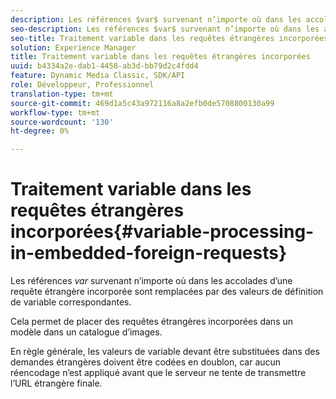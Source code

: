 ```yaml
---
description: Les références $var$ survenant n’importe où dans les accolades d’une requête étrangère incorporée sont remplacées par des valeurs de définition de variable correspondantes.
seo-description: Les références $var$ survenant n’importe où dans les accolades d’une requête étrangère incorporée sont remplacées par des valeurs de définition de variable correspondantes.
seo-title: Traitement variable dans les requêtes étrangères incorporées
solution: Experience Manager
title: Traitement variable dans les requêtes étrangères incorporées
uuid: b4334a2e-dab1-4458-ab3d-bb79d2c4fdd4
feature: Dynamic Media Classic, SDK/API
role: Développeur, Professionnel
translation-type: tm+mt
source-git-commit: 469d1a5c43a972116a8a2efb0de5708800130a99
workflow-type: tm+mt
source-wordcount: '130'
ht-degree: 0%

---
```



# Traitement variable dans les requêtes étrangères incorporées{#variable-processing-in-embedded-foreign-requests}

Les références $var$ survenant n’importe où dans les accolades d’une requête étrangère incorporée sont remplacées par des valeurs de définition de variable correspondantes.

Cela permet de placer des requêtes étrangères incorporées dans un modèle dans un catalogue d’images.

En règle générale, les valeurs de variable devant être substituées dans des demandes étrangères doivent être codées en doublon, car aucun réencodage n’est appliqué avant que le serveur ne tente de transmettre l’URL étrangère finale.
